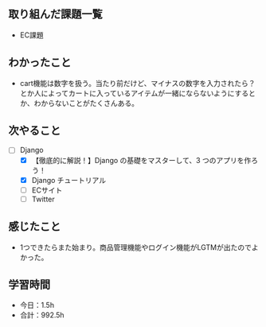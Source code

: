 ## 取り組んだ課題一覧
- EC課題

## わかったこと
- cart機能は数字を扱う。当たり前だけど、マイナスの数字を入力されたら？とか人によってカートに入っているアイテムが一緒にならないようにするとか、わからないことがたくさんある。

## 次やること
- [ ] Django
   - [x] 【徹底的に解説！】Django の基礎をマスターして、3 つのアプリを作ろう！
   - [x] Django チュートリアル
   - [ ] ECサイト
   - [ ] Twitter

## 感じたこと
- 1つできたらまた始まり。商品管理機能やログイン機能がLGTMが出たのでよかった。

## 学習時間

- 今日：1.5h
- 合計：992.5h